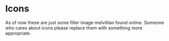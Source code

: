 # Icons

As of now these are just some filler image melvillian found online. Someone who cares about icons please replace them with something  more appropriate.